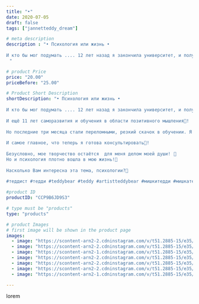 ```yaml
---
title: "•"
date: 2020-07-05
draft: false
tags: ["jannetteddy_dream"]

# meta description
description : "• Психология или жизнь •⠀
⠀
И кто бы мог подумать .... 12 лет назад я закончила университет, и получила специальность «Психолог, преподаватель психологии». ⠀💫
⠀"

# product Price
price: "20.00"
priceBefore: "25.00"

# Product Short Description
shortDescription: "• Психология или жизнь •⠀
⠀
И кто бы мог подумать .... 12 лет назад я закончила университет, и получила специальность «Психолог, преподаватель психологии». ⠀💫
⠀
И ещё 11 лет саморазвития и обучения в области позитивного мышления🦋! ⠀
⠀
Но последние три месяца стали переломными, резкий скачок в обучении. Я прошла три обучающих курса, два из них для  повышения квалификации: «Психологический Коуч» и «Арт//-терапия». Благодарю своего любимого учителя @elenaramoon ,🙏💞 за те знания которыми она щедро делится! Елена не только человек постоянно развивающийся и обучающийся, но и человек с богатым жизненным опытом! Профессионал в своём деле и просто волшебница 💫💞!⠀
⠀
И самое главное, что теперь я готова консультировать🤍! ⠀
⠀
Безусловно, мое творчество остаётся  для меня делом моей души!⠀💞
Но и психология плотно вошла в мою жизнь!💞⠀
⠀
Насколько Вам интересна эта тема, психологии?🤍⠀
⠀
#теддист #тедди #teddybear #teddy #artistteddybear #мишкитедди #мишкатедди #teddybear🐻 #teddy🐻 #teddy_bear #teddybearlove #artistteddybear #artistteddy #своимируками #ручнаяработа #моявесна #распродажа #медведиспасутмир #коллекционныемишкитедди #коллекционныетедди #jannettcollection #королевствотеддишик #jannetteddy_психология"

#product ID
productID: "CCP9B6JD9S3"

# type must be "products"
type: "products"

# product Images
# first image will be shown in the product page
images:
  - image: "https://scontent-arn2-2.cdninstagram.com/v/t51.2885-15/e35/s1080x1080/106372185_565906864097084_6540676620225750113_n.jpg?_nc_ht=scontent-arn2-2.cdninstagram.com&_nc_cat=108&_nc_ohc=_k2Tv2rXLMIAX9HlnTb&tp=1&oh=86ea30a119c5e914bebb0072ea5cad1c&oe=6059FDC6&ig_cache_key=MjM0NjM2MjMzNzc5Mzc0NjM1MA%3D%3D.2"
  - image: "https://scontent-arn2-2.cdninstagram.com/v/t51.2885-15/e35/s1080x1080/82808105_1341662142671177_2776864392476986077_n.jpg?_nc_ht=scontent-arn2-2.cdninstagram.com&_nc_cat=105&_nc_ohc=6sw1WqQRwfQAX-xLgNr&tp=1&oh=c9ea549154f77fa876250de9ad6e3447&oe=605C653B&ig_cache_key=MjM0NjM2MjMzNzg1MjQ3Njc3MQ%3D%3D.2"
  - image: "https://scontent-arn2-1.cdninstagram.com/v/t51.2885-15/e35/s1080x1080/106349744_2715642988540777_6219222862425348078_n.jpg?_nc_ht=scontent-arn2-1.cdninstagram.com&_nc_cat=101&_nc_ohc=Yv6dpHigLfMAX9c99-i&tp=1&oh=8a124638e26d954e76f10bd131c0a033&oe=605A6A57&ig_cache_key=MjM0NjM2MjMzNzgyNzMxMzAyMw%3D%3D.2"
  - image: "https://scontent-arn2-2.cdninstagram.com/v/t51.2885-15/e35/s1080x1080/106455899_2375603829414684_6679236106422561265_n.jpg?_nc_ht=scontent-arn2-2.cdninstagram.com&_nc_cat=100&_nc_ohc=eYOjpeMEtpgAX9ufc_p&tp=1&oh=d607bd9bb8f9bae01896e5d60cd16394&oe=605A8BDF&ig_cache_key=MjM0NjM2MjMzNzgxODkwODgwMA%3D%3D.2"
  - image: "https://scontent-arn2-2.cdninstagram.com/v/t51.2885-15/e35/s1080x1080/106401012_1352132764982664_3351427567407849851_n.jpg?_nc_ht=scontent-arn2-2.cdninstagram.com&_nc_cat=100&_nc_ohc=9WQ9R_9PtesAX-uM0UI&tp=1&oh=dc53b513b6a911fdb2f7d8c3ba6e5e10&oe=605B47A6&ig_cache_key=MjM0NjM2MjMzNzg0NDE3NzAxOA%3D%3D.2"
  - image: "https://scontent-arn2-2.cdninstagram.com/v/t51.2885-15/e35/s1080x1080/106799354_828663024326417_4168464774827814805_n.jpg?_nc_ht=scontent-arn2-2.cdninstagram.com&_nc_cat=105&_nc_ohc=QtbVll0HATYAX9SkU_L&tp=1&oh=74dbc9189b2b083d874925dd77f37307&oe=605D40EC&ig_cache_key=MjM0NjM2MjMzNzgzNTYyMTA2Mw%3D%3D.2"
  - image: "https://scontent-arn2-1.cdninstagram.com/v/t51.2885-15/e35/s1080x1080/106393069_692463451304298_7021418914481633825_n.jpg?_nc_ht=scontent-arn2-1.cdninstagram.com&_nc_cat=106&_nc_ohc=8psTm8_QKEUAX99gOWV&tp=1&oh=053415225f2500c0f964df85d590edc0&oe=605B1981&ig_cache_key=MjM0NjM2MjMzNzgxOTA5NzQ4NQ%3D%3D.2"

---
```

lorem

